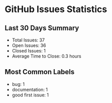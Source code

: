 # GitHub Issues Statistics

## Last 30 Days Summary
- Total Issues: 37
- Open Issues: 36
- Closed Issues: 1
- Average Time to Close: 0.3 hours

## Most Common Labels
- bug: 1
- documentation: 1
- good first issue: 1
